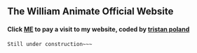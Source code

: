 ## The William Animate Official Website
#### Click [ME](https://WilliamAnimate.github.io) to pay a visit to my website, coded by [tristan poland](https://github.com/tristanpoland)

~~~### Home for the windows 10 in scratch Project
Still under construction~~~
